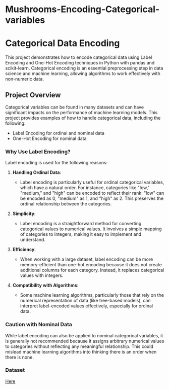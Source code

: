 # Mushrooms-Encoding-Categorical-variables

# Categorical Data Encoding

This project demonstrates how to encode categorical data using Label Encoding and One-Hot Encoding techniques in Python with pandas and scikit-learn. Categorical encoding is an essential preprocessing step in data science and machine learning, allowing algorithms to work effectively with non-numeric data.

## Project Overview

Categorical variables can be found in many datasets and can have significant impacts on the performance of machine learning models. This project provides examples of how to handle categorical data, including the following:

- Label Encoding for ordinal and nominal data
- One-Hot Encoding for nominal data

### Why Use Label Encoding?

Label encoding is used for the following reasons:

1. **Handling Ordinal Data**: 
   - Label encoding is particularly useful for ordinal categorical variables, which have a natural order. For instance, categories like "low," "medium," and "high" can be encoded to reflect their rank: "low" can be encoded as 0, "medium" as 1, and "high" as 2. This preserves the ordinal relationship between the categories.

2. **Simplicity**: 
   - Label encoding is a straightforward method for converting categorical values to numerical values. It involves a simple mapping of categories to integers, making it easy to implement and understand.

3. **Efficiency**: 
   - When working with a large dataset, label encoding can be more memory-efficient than one-hot encoding because it does not create additional columns for each category. Instead, it replaces categorical values with integers.

4. **Compatibility with Algorithms**: 
   - Some machine learning algorithms, particularly those that rely on the numerical representation of data (like tree-based models), can interpret label-encoded values effectively, especially for ordinal data.

### Caution with Nominal Data
While label encoding can also be applied to nominal categorical variables, it is generally not recommended because it assigns arbitrary numerical values to categories without reflecting any meaningful relationship. This could mislead machine learning algorithms into thinking there is an order when there is none.

### Dataset
[Here](https://www.kaggle.com/datasets/uciml/mushroom-classification/data)
